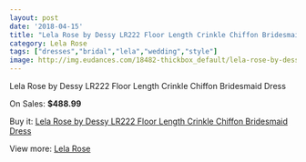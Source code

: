 ```yaml
---
layout: post
date: '2018-04-15'
title: "Lela Rose by Dessy LR222 Floor Length Crinkle Chiffon Bridesmaid Dress"
category: Lela Rose
tags: ["dresses","bridal","lela","wedding","style"]
image: http://img.eudances.com/18482-thickbox_default/lela-rose-by-dessy-lr222-floor-length-crinkle-chiffon-bridesmaid-dress.jpg
---
```

Lela Rose by Dessy LR222 Floor Length Crinkle Chiffon Bridesmaid Dress

On Sales: **$488.99**
<a href="https://www.eudances.com/en/lela-rose/5457-lela-rose-by-dessy-lr222-floor-length-crinkle-chiffon-bridesmaid-dress.html"><amp-img layout="responsive" width="600" height="600" src="//img.eudances.com/18482-thickbox_default/lela-rose-by-dessy-lr222-floor-length-crinkle-chiffon-bridesmaid-dress.jpg" alt="Lela Rose by Dessy LR222 Floor Length Crinkle Chiffon Bridesmaid Dress 0" /></a>
<a href="https://www.eudances.com/en/lela-rose/5457-lela-rose-by-dessy-lr222-floor-length-crinkle-chiffon-bridesmaid-dress.html"><amp-img layout="responsive" width="600" height="600" src="//img.eudances.com/18483-thickbox_default/lela-rose-by-dessy-lr222-floor-length-crinkle-chiffon-bridesmaid-dress.jpg" alt="Lela Rose by Dessy LR222 Floor Length Crinkle Chiffon Bridesmaid Dress 1" /></a>

Buy it: [Lela Rose by Dessy LR222 Floor Length Crinkle Chiffon Bridesmaid Dress](https://www.eudances.com/en/lela-rose/5457-lela-rose-by-dessy-lr222-floor-length-crinkle-chiffon-bridesmaid-dress.html "Lela Rose by Dessy LR222 Floor Length Crinkle Chiffon Bridesmaid Dress")

View more: [Lela Rose](https://www.eudances.com/en/96-lela-rose "Lela Rose")